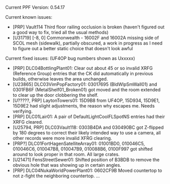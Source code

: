 Current PPF Version: 0.54.17

Current known issues:
- [PRP] Vault114 Third floor railing occlusion is broken (haven't figured out a good way to fix, tried all the usual methods)
- [U31719] [-8, 0] Commonwealth - 16002F and 16002A missing side of SCOL mesh (sidewalk), partially obscured, a work in progress as I need to figure out a better static choice that doesn't look awful

Current fixed issues: (UF4OP bug numbers shown as Uxxxxx)
- [PRP] DLC04BottlingPlant01: Clear out about 45 or so invalid XRFG (Reference Group) entries that the CK did automatically in previous builds, otherwise leaves the area unchanged.
- [U23865] DLC03VimPopFactory01: 03017695 (BldWlpSmWall01) and 0301FB6F (MetalShelf01_Broken01) got moved and the room extended to clear up the door clobbering the shelf.
- [U?????, PRP] LaytonTowers01: 15D9B8 from UF4OP, 15D934, 15D9E1, 15D9E2 had slight adjustments, the reason why escapes me. Needs verifying.
- [PRP] DLC01Lair01: A pair of DefaultLightCoolFLSpotNS entries had their XRFG cleared.
- [U25794, PRP] DLC03Vault118: 0303B4DA and 030490BC got Z-flipped by 180 degrees to correct their likely intended way to use a camera, all other records were more invalid XFRG clearing.
- [PRP?] DLC01FortHagenSatelliteArray01: 01001BD0, 010046C5, 010046C6, 010047B8, 010047B9, 010088B6, 0100F997 got shifted around to look proper in that room. All large crates.
- [U21471] FensStreetSewer01: Shifted position of B3BDB to remove the obvious hole that was showing up in certain angles.
- [PRP] DLC04NukaWorldPowerPlant01: 0602CF9B Moved countertop to not z-fight the neighboring countertop.
...